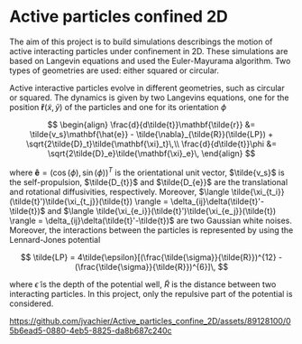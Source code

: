 # Active particles confined 2D
The aim of this project is to build simulations describings the motion of active interacting particles under confinement in 2D. These simulations are based on Langevin equations and used the Euler-Mayurama algorithm. Two types of geometries are used: either squared or circular.

Active interactive particles evolve in different geometries, such as circular or squared. The dynamics is given by two Langevins equations, one for the position $\mathbf{\tilde{r}}(\tilde{x},\tilde{y})$ of the particles and one for its orientation $\phi$

$$
\begin{align}
\frac{d}{d\tilde{t}}\mathbf{\tilde{r}} &= \tilde{v_s}\mathbf{\hat{e}} - \tilde{\nabla}_{\tilde{R}}(\tilde{LP}) + \sqrt{2\tilde{D}_t}\tilde{\mathbf{\xi}_t}\,\\
\frac{d}{d\tilde{t}}\phi &= \sqrt{2\tilde{D}_e}\tilde{\mathbf{\xi}_e}\,
\end{align}
$$

where $\mathbf{\hat{e}} = (\cos(\phi),\sin(\phi))^{T}$ is the orientational unit vector, $\tilde{v_s}$ is the self-propulsion, $\tilde{D_{t}}$ and $\tilde{D_{e}}$ are the translational and rotational diffusivities, respectively. Moreover, $\langle \tilde{\xi_{t_i}}(\tilde{t}')\tilde{\xi_{t_j}}(\tilde{t}) \rangle = \delta_{ij}\delta(\tilde{t}'-\tilde{t})$ and $\langle \tilde{\xi_{e_i}}(\tilde{t}')\tilde{\xi_{e_j}}(\tilde{t}) \rangle = \delta_{ij}\delta(\tilde{t}'-\tilde{t})$ are two Gaussian white noises. Moreover, the interactions between the particles is represented by using the Lennard-Jones  potential

$$
\tilde{LP} = 4\tilde{\epsilon}[(\frac{\tilde{\sigma}}{\tilde{R}})^{12} - (\frac{\tilde{\sigma}}{\tilde{R}})^{6}]\,
$$

where $\tilde{\epsilon}$ is the depth of the potential well, $\tilde{R}$ is the distance between two interacting particles. In this project, only the repulsive part of the potential is considered.


https://github.com/jvachier/Active_particles_confine_2D/assets/89128100/05b6ead5-0880-4eb5-8825-da8b687c240c

